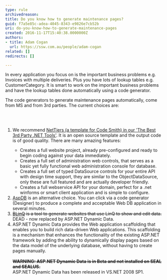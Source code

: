 ```yaml
---
type: rule
archivedreason: 
title: Do you know how to generate maintenance pages?
guid: f7a5e85c-adea-4045-8343-e9826e7cb52b
uri: do-you-know-how-to-generate-maintenance-pages
created: 2016-11-17T15:40:38.0000000Z
authors:
- title: Adam Cogan
  url: https://ssw.com.au/people/adam-cogan
related: []
redirects: []

---
```



<p class="ssw15-rteElement-P">In every application you focus on is the important business problems e.g. Invoices with multiple deliveries. Plus you have lots of lookup tables e.g. CustomerCategory. It is smart to work on the important business problems and have the lookup tables done automatically using a code generator.</p><p class="ssw15-rteElement-P">​​The code generators to generate maintenance pages automatically, come from MS and from 3rd parties. The current choices are&#58;​<br></p>
<br><excerpt class='endintro'></excerpt><br>
<ol><li>​​We recommend&#160;<a href="https&#58;//www.ssw.com.au/ssw/Standards/DeveloperGeneral/netTools.aspx#NetTiers">NetTiers (a template for Code Smith) in our 'The Best 3rd Party .NET Tools'</a>. It is an open source template and the output code is of good quality. There are many amazing features&#58;<br></li><ul><li>Creates a full website project, already pre-configured and ready to begin coding against your data immediately.</li><li>Creates a full set of administration web controls, that serves as a basic yet fully functional web administration console for database.</li><li>Creates a full set of typed DataSource controls for your entire API with design time support, they are similar to the ObjectDataSource, only these are full featured and are actually developer friendly.</li><li>Creates a full webservice API for your domain, perfect for a .net winforms or smart client application and is simple to configure.</li></ul><li><a href="https&#58;//www.ssw.com.au/ssw/Standards/DeveloperGeneral/netTools.aspx#AspDB">AspDB</a>&#160;is an alternative choice. You can click via a code generator (Designer) to produce a complete and acceptable Web DB application in several minutes.</li><li><a href="https&#58;//www.ssw.com.au/ssw/Standards/DeveloperGeneral/netTools.aspx#BLinQ"><span style="text-decoration&#58;line-through;">BLinQ</span></a><strike>&#160;is a tool to generate websites that use LinQ to show and edit data.<br></strike>​DEAD - now replaced by ASP.NET Dynamic Data.</li><li>ASP.NET Dynamic Data provides the Web application scaffolding that enables you to build rich data-driven Web applications. This scaffolding is a mechanism that enhances the functionality of the existing ASP.NET framework by adding the ability to dynamically display pages based on the data model of the underlying database, without having to create pages manually.&#160;<br><br><span style="text-decoration&#58;line-through;"><strong>WARNING&#58; ASP.NET Dynamic Data is in Beta and not installed on SEAL and SEALUS.</strong></span>&#160;<br>ASP.NET Dynamic Data has been released in VS.NET 2008 SP1.</li></ol><p><br></p>


